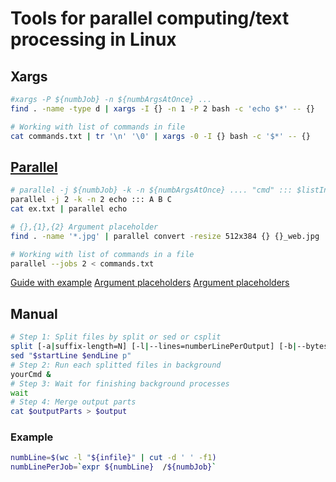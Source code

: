 # Tools for parallel computing/text processing in Linux

## Xargs
```bash
#xargs -P ${numbJob} -n ${numbArgsAtOnce} ...
find . -name -type d | xargs -I {} -n 1 -P 2 bash -c 'echo $*' -- {}

# Working with list of commands in file
cat commands.txt | tr '\n' '\0' | xargs -0 -I {} bash -c '$*' -- {}
```

## [Parallel](https://www.gnu.org/software/parallel/parallel_tutorial.html)


```bash
# parallel -j ${numbJob} -k -n ${numbArgsAtOnce} .... "cmd" ::: $listInPut
parallel -j 2 -k -n 2 echo ::: A B C
cat ex.txt | parallel echo 

# {},{1},{2} Argument placeholder
find . -name '*.jpg' | parallel convert -resize 512x384 {} {}_web.jpg

# Working with list of commands in a file
parallel --jobs 2 < commands.txt

```
[Guide with example](https://www.gnu.org/software/parallel/man.html)
[Argument placeholders](https://www.biostars.org/p/63816/)
[Argument placeholders](https://www.biostars.org/p/182136/)
## Manual
```bash
# Step 1: Split files by split or sed or csplit
split [-a|suffix-length=N] [-l|--lines=numberLinePerOutput] [-b|--bytes=bytesPerFile] ...
sed "$startLine $endLine p"
# Step 2: Run each splitted files in background
yourCmd &
# Step 3: Wait for finishing background processes
wait
# Step 4: Merge output parts
cat $outputParts > $output
```
### Example
```bash
numbLine=$(wc -l "${infile}" | cut -d ' ' -f1)
numbLinePerJob=`expr ${numbLine}  /${numbJob}`
```


